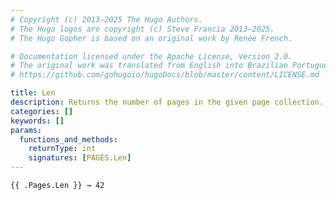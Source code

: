 ```yaml
---
# Copyright (c) 2013–2025 The Hugo Authors.
# The Hugo logos are copyright (c) Steve Francia 2013–2025.
# The Hugo Gopher is based on an original work by Renée French.

# Documentation licensed under the Apache License, Version 2.0.
# The original work was translated from English into Brazilian Portuguese.
# https://github.com/gohugoio/hugoDocs/blob/master/content/LICENSE.md

title: Len
description: Returns the number of pages in the given page collection.
categories: []
keywords: []
params:
  functions_and_methods:
    returnType: int
    signatures: [PAGES.Len]
---
```


```go-html-template
{{ .Pages.Len }} → 42
```
